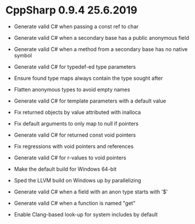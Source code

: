 # CppSharp 0.9.4 25.6.2019

* Generate valid C# when passing a const ref to char

* Generate valid C# when a secondary base has a public anonymous field

* Generate valid C# when a method from a secondary base has no native symbol

* Generate valid C# for typedef-ed type parameters

* Ensure found type maps always contain the type sought after

* Flatten anonymous types to avoid empty names

* Generate valid C# for template parameters with a default value

* Fix returned objects by value attributed with inalloca

* Fix default arguments to only map to null if pointers

* Generate valid C# for returned const void pointers

* Fix regressions with void pointers and references

* Generate valid C# for r-values to void pointers

* Make the default build for Windows 64-bit

* Sped the LLVM build on Windows up by parallelizing

* Generate valid C# when a field with an anon type starts with '$'

* Generate valid C# when a function is named "get<number>"

* Enable Clang-based look-up for system includes by default